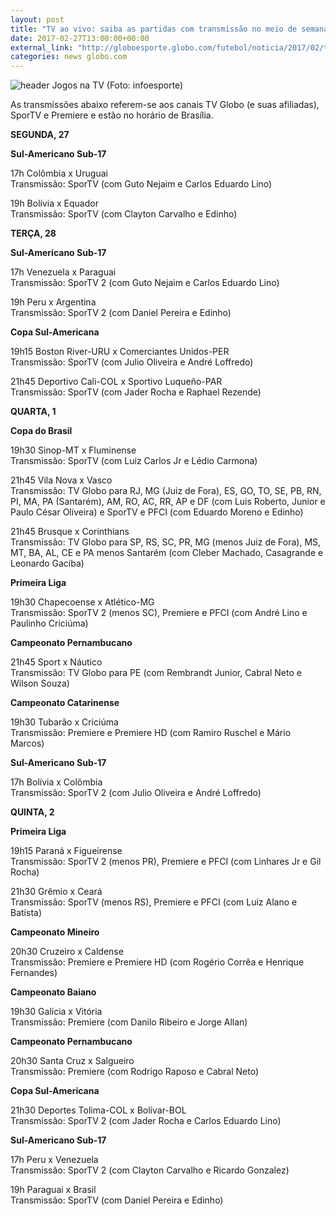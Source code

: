 ```yaml
---
layout: post
title: "TV ao vivo: saiba as partidas com transmissão no meio de semana  "
date: 2017-02-27T13:00:00+00:00
external_link: "http://globoesporte.globo.com/futebol/noticia/2017/02/tv-ao-vivo-saiba-partidas-com-transmissao-no-meio-de-semana.html"
categories: news globo.com
---
```

 ![header Jogos na TV (Foto: infoesporte)](http://s2.glbimg.com/qnuAu1qIFFpd2ICyfCdetEB9agI=/0x0:689x86/690x86/s.glbimg.com/es/ge/f/original/2015/03/10/header_jogos-na-tv_2.jpg "header Jogos na TV (Foto: infoesporte)")  

As transmissões abaixo referem-se aos canais TV Globo (e suas afiliadas), SporTV e Premiere e estão no horário de Brasília.  
  
**SEGUNDA, 27**

**Sul-Americano Sub-17**

17h Colômbia x Uruguai  
Transmissão: SporTV (com Guto Nejaim e Carlos Eduardo Lino)

19h Bolívia x Equador  
Transmissão: SporTV (com Clayton Carvalho e Edinho)

**TERÇA, 28**

**Sul-Americano Sub-17**

17h Venezuela x Paraguai  
Transmissão: SporTV 2 (com Guto Nejaim e Carlos Eduardo Lino)

19h Peru x Argentina  
Transmissão: SporTV 2 (com Daniel Pereira e Edinho)

**Copa Sul-Americana**

19h15 Boston River-URU x Comerciantes Unidos-PER  
Transmissão: SporTV (com Julio Oliveira e André Loffredo)

21h45 Deportivo Cali-COL x Sportivo Luqueño-PAR  
Transmissão: SporTV (com Jader Rocha e Raphael Rezende)  
  
**QUARTA, 1**

**Copa do Brasil**

19h30 Sinop-MT x Fluminense  
Transmissão: SporTV (com Luiz Carlos Jr e Lédio Carmona)

21h45 Vila Nova x Vasco  
Transmissão: TV Globo para RJ, MG (Juiz de Fora), ES, GO, TO, SE, PB, RN, PI, MA, PA (Santarém), AM, RO, AC, RR, AP e DF (com Luis Roberto, Junior e Paulo César Oliveira) e SporTV e PFCI (com Eduardo Moreno e Edinho)

21h45 Brusque x Corinthians  
Transmissão: TV Globo para SP, RS, SC, PR,&nbsp;MG (menos Juiz de Fora), MS, MT, BA, AL, CE e PA menos Santarém (com Cleber Machado, Casagrande e Leonardo Gaciba)

**Primeira Liga**

19h30 Chapecoense x Atlético-MG   
Transmissão: SporTV 2 (menos SC), Premiere e PFCI (com André Lino e Paulinho Criciúma)

**Campeonato Pernambucano**

21h45 Sport x Náutico  
Transmissão: TV Globo para PE (com Rembrandt Junior, Cabral Neto e Wilson Souza)

**Campeonato Catarinense**

19h30 Tubarão x Criciúma  
Transmissão: Premiere e Premiere HD (com Ramiro Ruschel e Mário Marcos)

**Sul-Americano Sub-17**

17h Bolívia x Colômbia  
Transmissão: SporTV 2 (com Julio Oliveira e André Loffredo)  
  
**QUINTA, 2**

**Primeira Liga**

19h15 Paraná x Figueirense  
Transmissão: SporTV 2 (menos PR), Premiere e PFCI (com Linhares Jr e Gil Rocha)

21h30 Grêmio x Ceará  
Transmissão: SporTV (menos RS), Premiere e PFCI (com Luiz Alano e Batista)

**Campeonato Mineiro**

20h30 Cruzeiro x Caldense  
Transmissão: Premiere e Premiere HD (com Rogério Corrêa e Henrique Fernandes)

**Campeonato Baiano**

19h30 Galícia x Vitória  
Transmissão: Premiere (com Danilo Ribeiro e Jorge Allan)

**Campeonato Pernambucano**

20h30 Santa Cruz x Salgueiro  
Transmissão: Premiere (com Rodrigo Raposo e Cabral Neto)

**Copa Sul-Americana**  
  
21h30 Deportes Tolima-COL x Bolívar-BOL  
Transmissão: SporTV 2 (com Jader Rocha e Carlos Eduardo Lino)

**Sul-Americano Sub-17**

17h Peru x Venezuela  
Transmissão: SporTV 2 (com Clayton Carvalho e Ricardo Gonzalez)

19h Paraguai x Brasil  
Transmissão: SporTV (com Daniel Pereira e Edinho)

